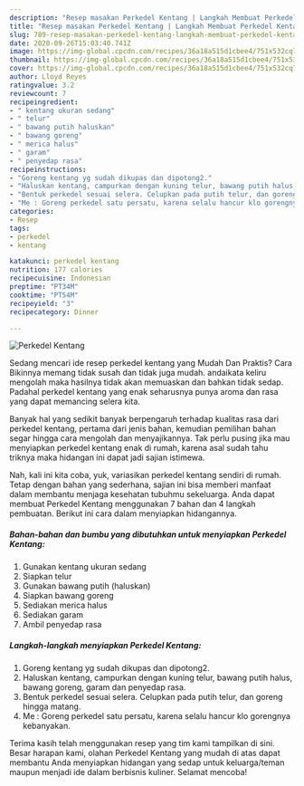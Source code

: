```yaml
---
description: "Resep masakan Perkedel Kentang | Langkah Membuat Perkedel Kentang Yang Bisa Manjain Lidah"
title: "Resep masakan Perkedel Kentang | Langkah Membuat Perkedel Kentang Yang Bisa Manjain Lidah"
slug: 789-resep-masakan-perkedel-kentang-langkah-membuat-perkedel-kentang-yang-bisa-manjain-lidah
date: 2020-09-26T15:03:40.741Z
image: https://img-global.cpcdn.com/recipes/36a18a515d1cbee4/751x532cq70/perkedel-kentang-foto-resep-utama.jpg
thumbnail: https://img-global.cpcdn.com/recipes/36a18a515d1cbee4/751x532cq70/perkedel-kentang-foto-resep-utama.jpg
cover: https://img-global.cpcdn.com/recipes/36a18a515d1cbee4/751x532cq70/perkedel-kentang-foto-resep-utama.jpg
author: Lloyd Reyes
ratingvalue: 3.2
reviewcount: 7
recipeingredient:
- " kentang ukuran sedang"
- " telur"
- " bawang putih haluskan"
- " bawang goreng"
- " merica halus"
- " garam"
- " penyedap rasa"
recipeinstructions:
- "Goreng kentang yg sudah dikupas dan dipotong2."
- "Haluskan kentang, campurkan dengan kuning telur, bawang putih halus, bawang goreng, garam dan penyedap rasa."
- "Bentuk perkedel sesuai selera. Celupkan pada putih telur, dan goreng hingga matang."
- "Me : Goreng perkedel satu persatu, karena selalu hancur klo gorengnya kebanyakan."
categories:
- Resep
tags:
- perkedel
- kentang

katakunci: perkedel kentang 
nutrition: 177 calories
recipecuisine: Indonesian
preptime: "PT34M"
cooktime: "PT54M"
recipeyield: "3"
recipecategory: Dinner

---
```



![Perkedel Kentang](https://img-global.cpcdn.com/recipes/36a18a515d1cbee4/751x532cq70/perkedel-kentang-foto-resep-utama.jpg)

Sedang mencari ide resep perkedel kentang yang Mudah Dan Praktis? Cara Bikinnya memang tidak susah dan tidak juga mudah. andaikata keliru mengolah maka hasilnya tidak akan memuaskan dan bahkan tidak sedap. Padahal perkedel kentang yang enak seharusnya punya aroma dan rasa yang dapat memancing selera kita.



Banyak hal yang sedikit banyak berpengaruh terhadap kualitas rasa dari perkedel kentang, pertama dari jenis bahan, kemudian pemilihan bahan segar hingga cara mengolah dan menyajikannya. Tak perlu pusing jika mau menyiapkan perkedel kentang enak di rumah, karena asal sudah tahu triknya maka hidangan ini dapat jadi sajian istimewa.


Nah, kali ini kita coba, yuk, variasikan perkedel kentang sendiri di rumah. Tetap dengan bahan yang sederhana, sajian ini bisa memberi manfaat dalam membantu menjaga kesehatan tubuhmu sekeluarga. Anda dapat membuat Perkedel Kentang menggunakan 7 bahan dan 4 langkah pembuatan. Berikut ini cara dalam menyiapkan hidangannya.

<!--inarticleads1-->

##### Bahan-bahan dan bumbu yang dibutuhkan untuk menyiapkan Perkedel Kentang:

1. Gunakan  kentang ukuran sedang
1. Siapkan  telur
1. Gunakan  bawang putih (haluskan)
1. Siapkan  bawang goreng
1. Sediakan  merica halus
1. Sediakan  garam
1. Ambil  penyedap rasa




<!--inarticleads2-->

##### Langkah-langkah menyiapkan Perkedel Kentang:

1. Goreng kentang yg sudah dikupas dan dipotong2.
1. Haluskan kentang, campurkan dengan kuning telur, bawang putih halus, bawang goreng, garam dan penyedap rasa.
1. Bentuk perkedel sesuai selera. Celupkan pada putih telur, dan goreng hingga matang.
1. Me : Goreng perkedel satu persatu, karena selalu hancur klo gorengnya kebanyakan.




Terima kasih telah menggunakan resep yang tim kami tampilkan di sini. Besar harapan kami, olahan Perkedel Kentang yang mudah di atas dapat membantu Anda menyiapkan hidangan yang sedap untuk keluarga/teman maupun menjadi ide dalam berbisnis kuliner. Selamat mencoba!
